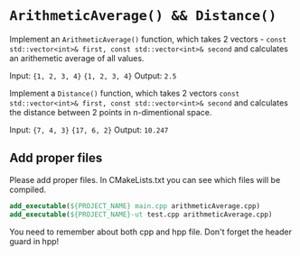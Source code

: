 # `ArithmeticAverage() && Distance()`

Implement an `ArithmeticAverage()` function, which takes 2 vectors - `const std::vector<int>& first, const std::vector<int>& second` and calculates an arithemetic average of all values.

Input: `{1, 2, 3, 4}` `{1, 2, 3, 4}`
Output: `2.5`

Implement a `Distance()` function, which takes 2 vectors `const std::vector<int>& first, const std::vector<int>& second` and calculates the distance between 2 points in n-dimentional space.

Input: `{7, 4, 3}` `{17, 6, 2}`
Output: `10.247`

## Add proper files

Please add proper files. In CMakeLists.txt you can see which files will be compiled.

```cmake
add_executable(${PROJECT_NAME} main.cpp arithmeticAverage.cpp)
add_executable(${PROJECT_NAME}-ut test.cpp arithmeticAverage.cpp)
```

You need to remember about both cpp and hpp file. Don't forget the header guard in hpp!

